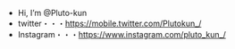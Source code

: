 - Hi, I’m @Pluto-kun
- twitter・・・https://mobile.twitter.com/Plutokun_/
- Instagram・・・https://www.instagram.com/pluto_kun_/
<!---
Pluto-kun/Pluto-kun is a ✨ special ✨ repository because its `README.md` (this file) appears on your GitHub profile.
You can click the Preview link to take a look at your changes.
--->
